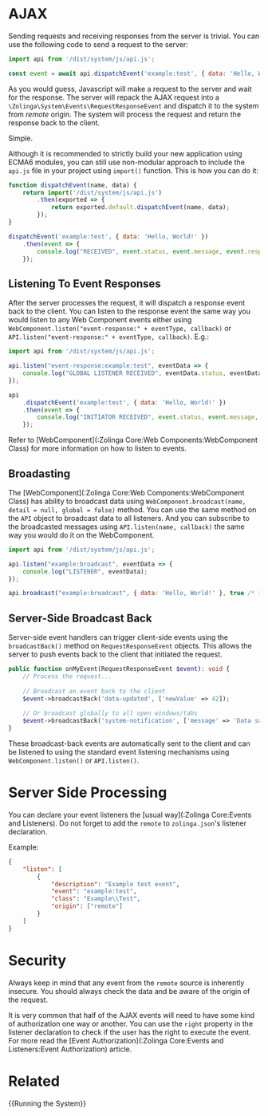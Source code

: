 # AJAX

Sending requests and receiving responses from the server is trivial. You can use the following code to send a request to the server:

```javascript
import api from '/dist/system/js/api.js';

const event = await api.dispatchEvent('example:test', { data: 'Hello, World!' });
```

As you would guess, Javascript will make a request to the server and wait for the response. The server will repack the AJAX request into a `\Zolinga\System\Events\RequestResponseEvent` and dispatch it to the system from *remote* origin. The system will process the request and return the response back to the client.

Simple.

Although it is recommended to strictly build your new application using ECMA6 modules, you can still use non-modular approach to include the `api.js` file in your project using `import()` function. This is how you can do it:

```javascript
function dispatchEvent(name, data) {
    return import('/dist/system/js/api.js')
        .then(exported => {
            return exported.default.dispatchEvent(name, data);
        });
}

dispatchEvent('example:test', { data: 'Hello, World!' })
    .then(event => {
        console.log("RECEIVED", event.status, event.message, event.response);
    });
```

## Listening To Event Responses

After the server processes the request, it will dispatch a response event back to the client. You can listen to the response event the same way you would listen to any Web Component events either using
`WebComponent.listen("event-response:" + eventType, callback)` or `API.listen("event-response:" + eventType, callback)`. E.g.:

```javascript
import api from '/dist/system/js/api.js';

api.listen("event-response:example:test", eventData => {
    console.log("GLOBAL LISTENER RECEIVED", eventData.status, eventData.message, eventData.response);
});

api
    .dispatchEvent('example:test', { data: 'Hello, World!' })
    .then(event => {
        console.log("INITIATOR RECEIVED", event.status, event.message, event.response);
    });
```

Refer to [WebComponent](:Zolinga Core:Web Components:WebComponent Class) for more information on how to listen to events.

## Broadasting

The [WebComponent](:Zolinga Core:Web Components:WebComponent Class) has ability to broadcast data using `WebComponent.broadcast(name, detail = null, global = false)` method. You can use the same method on the `API` object to broadcast data to all listeners. And you can subscribe to the broadcasted messages using `API.listen(name, callback)` the same way you would do it on the WebComponent. 

```javascript
import api from '/dist/system/js/api.js';

api.listen("example:broadcast", eventData => {
    console.log("LISTENER", eventData);
});

api.broadcast("example:broadcast", { data: 'Hello, World!' }, true /* to all windows */);
```

## Server-Side Broadcast Back

Server-side event handlers can trigger client-side events using the `broadcastBack()` method on `RequestResponseEvent` objects. This allows the server to push events back to the client that initiated the request.

```php
public function onMyEvent(RequestResponseEvent $event): void {
    // Process the request...
    
    // Broadcast an event back to the client
    $event->broadcastBack('data-updated', ['newValue' => 42]);
    
    // Or broadcast globally to all open windows/tabs
    $event->broadcastBack('system-notification', ['message' => 'Data saved'], true);
}
```

These broadcast-back events are automatically sent to the client and can be listened to using the standard event listening mechanisms using `WebComponent.listen()` or `API.listen()`.

# Server Side Processing

You can declare your event listeners the [usual way](:Zolinga Core:Events and Listeners). Do not forget to add the `remote` to `zolinga.json`'s listener declaration.

Example: 

```json
{
    "listen": [
        {
            "description": "Example test event",
            "event": "example:test",
            "class": "Example\\Test",
            "origin": ["remote"]
        }
    ]
}
```

# Security

Always keep in mind that any event from the `remote` source is inherently insecure. You should always check the data and be aware of the origin of the request.

It is very common that half of the AJAX events will need to have some kind of authorization one way or another. You can use the `right` property in the listener declaration to check if the user has the right to execute the event. For more read the [Event Authorization](:Zolinga Core:Events and Listeners:Event Authorization) article.


# Related
{{Running the System}}